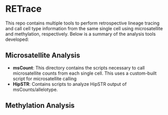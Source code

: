 # RETrace
This repo contains multiple tools to perform retrospective lineage tracing and call cell type information from the same single cell using microsatellite and methylation, respectively.  Below is a summary of the analysis tools developed:
## Microsatellite Analysis
- **msCount**: This directory contains the scripts necessary to call microsatellite counts from each single cell.  This uses a custom-built script for microsatellite calling
- **HipSTR**: Contains scripts to analyze HipSTR output of msCounts/allelotype.
## Methylation Analysis
